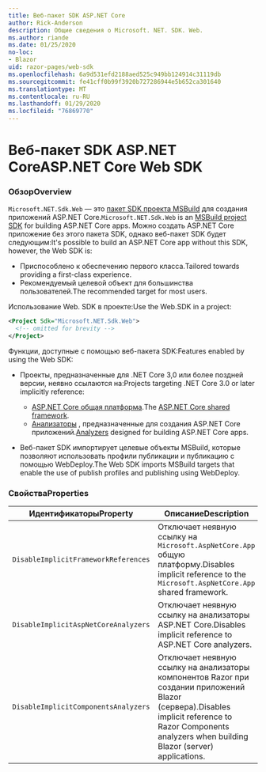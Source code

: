 ```yaml
---
title: Веб-пакет SDK ASP.NET Core
author: Rick-Anderson
description: Общие сведения о Microsoft. NET. SDK. Web.
ms.author: riande
ms.date: 01/25/2020
no-loc:
- Blazor
uid: razor-pages/web-sdk
ms.openlocfilehash: 6a9d531efd2188aed525c949bb124914c31119db
ms.sourcegitcommit: fe41cff0b99f3920b727286944e5b652ca301640
ms.translationtype: MT
ms.contentlocale: ru-RU
ms.lasthandoff: 01/29/2020
ms.locfileid: "76869770"
---
```

# <a name="aspnet-core-web-sdk"></a><span data-ttu-id="bac64-103">Веб-пакет SDK ASP.NET Core</span><span class="sxs-lookup"><span data-stu-id="bac64-103">ASP.NET Core Web SDK</span></span>

### <a name="overview"></a><span data-ttu-id="bac64-104">Обзор</span><span class="sxs-lookup"><span data-stu-id="bac64-104">Overview</span></span>

<span data-ttu-id="bac64-105">`Microsoft.NET.Sdk.Web` — это [пакет SDK проекта MSBuild](https://docs.microsoft.com/visualstudio/msbuild/how-to-use-project-sdk) для создания приложений ASP.NET Core.</span><span class="sxs-lookup"><span data-stu-id="bac64-105">`Microsoft.NET.Sdk.Web` is an [MSBuild project SDK](https://docs.microsoft.com/visualstudio/msbuild/how-to-use-project-sdk) for building ASP.NET Core apps.</span></span> <span data-ttu-id="bac64-106">Можно создать ASP.NET Core приложение без этого пакета SDK, однако веб-пакет SDK будет следующим:</span><span class="sxs-lookup"><span data-stu-id="bac64-106">It's possible to build an ASP.NET Core app without this SDK, however, the Web SDK is:</span></span>

* <span data-ttu-id="bac64-107">Приспособлено к обеспечению первого класса.</span><span class="sxs-lookup"><span data-stu-id="bac64-107">Tailored towards providing a first-class experience.</span></span>
* <span data-ttu-id="bac64-108">Рекомендуемый целевой объект для большинства пользователей.</span><span class="sxs-lookup"><span data-stu-id="bac64-108">The recommended target for most users.</span></span>

<span data-ttu-id="bac64-109">Использование Web. SDK в проекте:</span><span class="sxs-lookup"><span data-stu-id="bac64-109">Use the Web.SDK in a project:</span></span>

  ```xml
  <Project Sdk="Microsoft.NET.Sdk.Web">
    <!-- omitted for brevity -->
  </Project>
  ```

<span data-ttu-id="bac64-110">Функции, доступные с помощью веб-пакета SDK:</span><span class="sxs-lookup"><span data-stu-id="bac64-110">Features enabled by using the Web SDK:</span></span>

* <span data-ttu-id="bac64-111">Проекты, предназначенные для .NET Core 3,0 или более поздней версии, неявно ссылаются на:</span><span class="sxs-lookup"><span data-stu-id="bac64-111">Projects targeting .NET Core 3.0 or later implicitly reference:</span></span>

  * <span data-ttu-id="bac64-112">[ASP.NET Core общая платформа](xref:fundamentals/metapackage-app).</span><span class="sxs-lookup"><span data-stu-id="bac64-112">The [ASP.NET Core shared framework](xref:fundamentals/metapackage-app).</span></span>
  * <span data-ttu-id="bac64-113">[Анализаторы](/visualstudio/extensibility/getting-started-with-roslyn-analyzers) , предназначенные для создания ASP.NET Core приложений.</span><span class="sxs-lookup"><span data-stu-id="bac64-113">[Analyzers](/visualstudio/extensibility/getting-started-with-roslyn-analyzers) designed for building ASP.NET Core apps.</span></span>
* <span data-ttu-id="bac64-114">Веб-пакет SDK импортирует целевые объекты MSBuild, которые позволяют использовать профили публикации и публикацию с помощью WebDeploy.</span><span class="sxs-lookup"><span data-stu-id="bac64-114">The Web SDK imports MSBuild targets that enable the use of publish profiles and publishing using WebDeploy.</span></span>

### <a name="properties"></a><span data-ttu-id="bac64-115">Свойства</span><span class="sxs-lookup"><span data-stu-id="bac64-115">Properties</span></span>

| <span data-ttu-id="bac64-116">Идентификаторы</span><span class="sxs-lookup"><span data-stu-id="bac64-116">Property</span></span> | <span data-ttu-id="bac64-117">Описание</span><span class="sxs-lookup"><span data-stu-id="bac64-117">Description</span></span> |
| -------- | ----------- |
| `DisableImplicitFrameworkReferences` | <span data-ttu-id="bac64-118">Отключает неявную ссылку на `Microsoft.AspNetCore.App` общую платформу.</span><span class="sxs-lookup"><span data-stu-id="bac64-118">Disables implicit reference to the `Microsoft.AspNetCore.App` shared framework.</span></span> |
| `DisableImplicitAspNetCoreAnalyzers` | <span data-ttu-id="bac64-119">Отключает неявную ссылку на анализаторы ASP.NET Core.</span><span class="sxs-lookup"><span data-stu-id="bac64-119">Disables implicit reference to ASP.NET Core analyzers.</span></span> |
| `DisableImplicitComponentsAnalyzers` | <span data-ttu-id="bac64-120">Отключает неявную ссылку на анализаторы компонентов Razor при создании приложений Blazor (сервера).</span><span class="sxs-lookup"><span data-stu-id="bac64-120">Disables implicit reference to Razor Components analyzers when building Blazor (server) applications.</span></span> |

